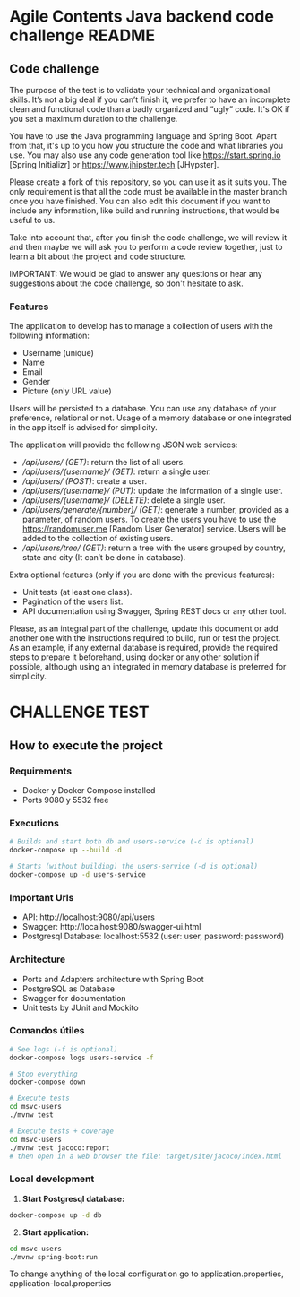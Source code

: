 # Agile Contents Java backend code challenge README

## Code challenge

The purpose of the test is to validate your technical and organizational skills. It’s not a big
deal if you can’t finish it, we prefer to have an incomplete clean and functional code than a 
badly organized and “ugly” code. It's OK if you set a maximum duration to the challenge.

You have to use the Java programming language and Spring Boot. Apart from that, it's up to you
how you structure the code and what libraries you use. You may also use any code generation tool
like https://start.spring.io [Spring Initializr] or https://www.jhipster.tech [JHypster].

Please create a fork of this repository, so you can use it as it suits you. The
only requirement is that all the code must be available in the master branch once you have
finished. You can also edit this document if you want to include any information, like build and
running instructions, that would be useful to us.

Take into account that, after you finish the code challenge, we will review it and then maybe we will ask
you to perform a code review together, just to learn a bit about the project and code structure.

IMPORTANT: We would be glad to answer any questions or hear any suggestions about the code
challenge, so don't hesitate to ask. 

### Features

The application to develop has to manage a collection of users with the following information:

* Username (unique)
* Name
* Email
* Gender
* Picture (only URL value)

Users will be persisted to a database. You can use any database of your preference, relational or
not. Usage of a memory database or one integrated in the app itself is advised for simplicity.

The application will provide the following JSON web services:

* */api/users/ (GET)*: return the list of all users.
* */api/users/{username}/ (GET)*: return a single user.
* */api/users/ (POST)*: create a user.
* */api/users/{username}/ (PUT)*: update the information of a single user.
* */api/users/{username}/ (DELETE)*: delete a single user.
* */api/users/generate/{number}/ (GET)*: generate a number, provided as a parameter, of random users.
To create the users you have to use the https://randomuser.me [Random User Generator] service. Users
will be added to the collection of existing users.
* */api/users/tree/ (GET)*: return a tree with the users grouped by country, state and city (It can’t be done in database).

Extra optional features (only if you are done with the previous features):

* Unit tests (at least one class).
* Pagination of the users list.
* API documentation using Swagger, Spring REST docs or any other tool.

Please, as an integral part of the challenge, update this document or add another one with the instructions required to build, run or test the project. As an example, if any external database is required, provide the required steps to prepare it beforehand, using docker or any other solution if possible, although using an integrated in memory database is preferred for simplicity.



# CHALLENGE TEST

## How to execute the project

### Requirements
- Docker y Docker Compose installed
- Ports 9080 y 5532 free

### Executions
```bash
# Builds and start both db and users-service (-d is optional)
docker-compose up --build -d
```

```bash
# Starts (without building) the users-service (-d is optional)
docker-compose up -d users-service
```

### Important Urls
- API: http://localhost:9080/api/users
- Swagger: http://localhost:9080/swagger-ui.html
- Postgresql Database: localhost:5532 (user: user, password: password)

### Architecture
- Ports and Adapters architecture with Spring Boot
- PostgreSQL as Database
- Swagger for documentation
- Unit tests by JUnit and Mockito

### Comandos útiles
```bash
# See logs (-f is optional)
docker-compose logs users-service -f
```

```bash
# Stop everything
docker-compose down
```

```bash
# Execute tests
cd msvc-users
./mvnw test
```

```bash
# Execute tests + coverage
cd msvc-users
./mvnw test jacoco:report
# then open in a web browser the file: target/site/jacoco/index.html
```

### Local development

1. **Start Postgresql database:**
```bash
docker-compose up -d db
```

2. **Start application:**
```bash
cd msvc-users
./mvnw spring-boot:run
```

To change anything of the local configuration go to application.properties, application-local.properties